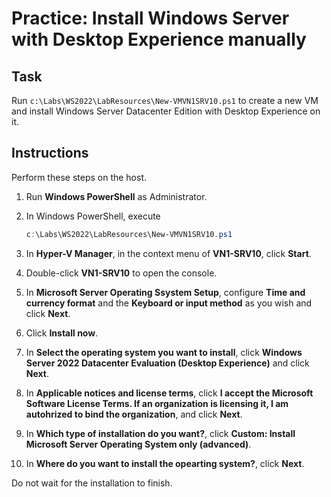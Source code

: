 # Practice: Install Windows Server with Desktop Experience manually

## Task

Run ````c:\Labs\WS2022\LabResources\New-VMVN1SRV10.ps1```` to create a new VM and install Windows Server Datacenter Edition with Desktop Experience on it.

## Instructions

Perform these steps on the host.

1. Run **Windows PowerShell** as Administrator.
1. In Windows PowerShell, execute

    ````powershell
    c:\Labs\WS2022\LabResources\New-VMVN1SRV10.ps1
    ````

1. In **Hyper-V Manager**, in the context menu of **VN1-SRV10**, click **Start**.
1. Double-click **VN1-SRV10** to open the console.
1. In **Microsoft Server Operating Ssystem Setup**, configure **Time and currency format** and the **Keyboard or input method** as you wish and click **Next**.
1. Click **Install now**.
1. In **Select the operating system you want to install**, click **Windows Server 2022 Datacenter Evaluation (Desktop Experience)** and click **Next**.
1. In **Applicable notices and license terms**, click **I accept the Microsoft Software License Terms. If an organization is licensing it, I am autohrized to bind the organization**, and click **Next**.
1. In **Which type of installation do you want?**, click **Custom: Install Microsoft Server Operating System only (advanced)**.
1. In **Where do you want to install the opearting system?**, click **Next**.

Do not wait for the installation to finish.
